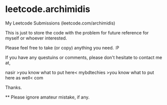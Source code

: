 # leetcode.archimidis

My Leetcode Submissions (leetcode.com/archimidis)

This is just to store the code with the problem for future reference for myself or whoever interested.

Please feel free to take (or copy) anything you need. :P

If you have any questuins or comments, please don't hesitate to contact me at,

nasir >you know what to put here< mybdtechies >you know what to put here as well< com

Thanks. 

** Please ignore amateur mistake, if any.
